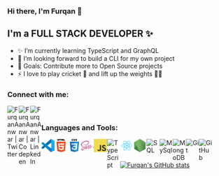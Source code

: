 ### Hi there, I'm Furqan 👋

## I'm a FULL STACK DEVELOPER ✨

- ✨ I’m currently learning TypeScript and GraphQL 
- 👯 I’m looking forward to build a CLI for my own project
- 🥅 Goals: Contribute more to Open Source projects
- ⚡ I love to play cricket 🏏 and lift up the weights 🏋️‍♂️

### Connect with me:

[<img align="left" alt="FurqanAnwar | Twitter" width="26px" src="https://user-images.githubusercontent.com/37766405/137616994-4654d88e-1050-4b41-b76e-b805b716204d.png" />][twitter]
[<img align="left" alt="FurqanAnwar | Codepen" width="26px" src="https://user-images.githubusercontent.com/37766405/137617003-e8ab7104-af3d-4163-8d9d-1a01638176e5.png" />][codepen]
[<img align="left" alt="FurqanAnwar | LinkedIn" width="26px" src="https://user-images.githubusercontent.com/37766405/137616938-89fb0ba5-5041-409a-a6fb-75d149487eb9.png"/>][linkedin]

<br />


### Languages and Tools:

<img align="left" alt="Visual Studio Code" width="30px" src="https://raw.githubusercontent.com/github/explore/80688e429a7d4ef2fca1e82350fe8e3517d3494d/topics/visual-studio-code/visual-studio-code.png" />
<img align="left" alt="HTML5" width="30px" src="https://raw.githubusercontent.com/github/explore/80688e429a7d4ef2fca1e82350fe8e3517d3494d/topics/html/html.png" />
<img align="left" alt="CSS3" width="30px" src="https://raw.githubusercontent.com/github/explore/80688e429a7d4ef2fca1e82350fe8e3517d3494d/topics/css/css.png" />
<img align="left" alt="Sass" width="30px" src="https://raw.githubusercontent.com/github/explore/80688e429a7d4ef2fca1e82350fe8e3517d3494d/topics/sass/sass.png" />
<img align="left" alt="JavaScript" width="30px" src="https://raw.githubusercontent.com/github/explore/80688e429a7d4ef2fca1e82350fe8e3517d3494d/topics/javascript/javascript.png" />
<img align="left" alt="TypeScript" width="30px" src="https://user-images.githubusercontent.com/37766405/137618413-f8414feb-ffa0-487a-b43c-1699ea55df55.png" />

<img align="left" alt="React" width="30px" src="https://raw.githubusercontent.com/github/explore/80688e429a7d4ef2fca1e82350fe8e3517d3494d/topics/react/react.png" />
<img align="left" alt="Node.js" width="30px" src="https://raw.githubusercontent.com/github/explore/80688e429a7d4ef2fca1e82350fe8e3517d3494d/topics/nodejs/nodejs.png" />
<img align="left" alt="SQL" width="30px" src="https://user-images.githubusercontent.com/37766405/137618046-46e8b1d0-d2ac-4659-8bed-28601c6b8a8d.png" />
<img align="left" alt="MySql" width="30px" src="https://user-images.githubusercontent.com/37766405/137617987-f1cf1104-12a4-4834-8fa2-20a3fb441deb.png" />
<img align="left" alt="MongoDB" width="30px" src="https://user-images.githubusercontent.com/37766405/137618666-28c558f0-f131-4cf7-8042-33cd7b095684.png" />
<img align="left" alt="Git" width="30px" src="https://user-images.githubusercontent.com/37766405/137617275-3a5b2f05-099f-417b-a922-486b2382d377.png" />
<img align="left" alt="GitHub" width="30px" src="https://user-images.githubusercontent.com/37766405/137617620-d484549c-ad69-4a5c-9707-d7931a425425.png" />







<br />
<br />

[![Furqan's GitHub stats](https://github-readme-stats.vercel.app/api?username=FurqanAnwar&show_icons=true)](https://github.com/anuraghazra/github-readme-stats)


[website]: https://github.com/FurqanAnwar
[twitter]: https://twitter.com/FurqanA70110374
[codepen]: https://codepen.io/FurqanAnwar
[linkedin]: https://www.linkedin.com/in/furqan-anwar-032a881b4/



